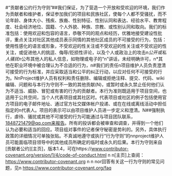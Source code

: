 #“贡献者公约行为守则”##我们保证，为了营造一个开放和受欢迎的环境，我们作为贡献者和维护者，保证参加我们的项目和民族社区，使每个人都不受骚扰，而不论年龄、身体大小、残疾、族裔、性别特征、性别认同和表达、经验水平、教育程度、社会经济地位、国籍、个人外貌、种族、宗教、或性别认同和取向。我们的标准包括：使用欢迎和包容的语言，恭敬不同的观点和经历，优雅地接受建设性批评，重点关注对社区其他成员表示同情的其他社区成员的不可接受的行为，包括：使用性感化的语言或形象，不受欢迎的性关注或不受欢迎的性关注或不受欢迎的性关注，或促进他人的挑逗、侮辱/贬损性评论，以及个人或政治上的攻击n*公开或私人骚扰n*公布其他人的私人信息，如物理或电子的“n”讲话，未经明确许可，n*其他在职业环境中被合理认为不合适的行为，n#我们的责任n项目维护人员负责澄清可接受的行为标准，并应采取适当和公平的纠正行动，以应对任何不可接受的行为。NnProject维护人员有权利和责任删除、编辑或拒绝注释、提交、代码、wiki编辑、问题和与本行为守则不一致的其他贡献(N)，或暂时或永久禁止任何他们认为不适当、威胁、冒犯或有害的行为的贡献者。本行为准则既适用于项目空间，也适用于公共空间，当个人代表项目或其社区时。代表项目或社区的例子包括使用官方项目的电子邮件地址、通过官方社交媒体帐户投递、或在在线或离线活动中担任指定的n代表人。项目的表示可以由项目维护人员进一步定义和澄清。N##强制执行，虐待、骚扰或其他不可接受的行为可能通过与项目团队联系，1848721479@qq.com来报告。所有的投诉都会被审查和调查，并得到一个他们认为必要和适当的回应。项目组对事件的记者保守秘密是势利的。另外，具体执行政策的详细情况可单独张贴。不真诚地遵守或执行“行为守则”的nnproject维护人员可能面临项目领导中的其他成员所确定的临时或永久的后果。本行为守则来自[贡献者公约][主页]，版本1.4，可在https://www.contributor-covenant.org/version/1/4/code-of-conduct.html n n[主页]上查阅：https://www.contributor-covenant.org n n nor回答有关这一行为守则的常见问题，见n https://www.contributor-covenant.org/faq
